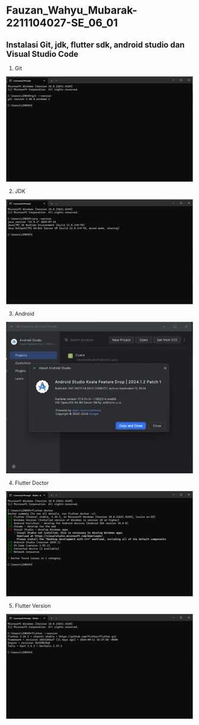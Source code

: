  # Fauzan_Wahyu_Mubarak-2211104027-SE_06_01

 ## Instalasi Git, jdk, flutter sdk, android studio dan Visual Studio Code

  1. Git 

  ![Git_SS](/01_Running_Modul/PPB_Fauzan_Wahyu_Mubarak/01_Introduction/Image/Git.png)

  2. JDK

  ![JDK_SS](/01_Running_Modul/PPB_Fauzan_Wahyu_Mubarak/01_Introduction/Image/Java.png)

  3. Android

  ![Android_SS](/01_Running_Modul/PPB_Fauzan_Wahyu_Mubarak/01_Introduction/Image/Android.png)

  4. Flutter Doctor

  ![Flutter_SS](/01_Running_Modul/PPB_Fauzan_Wahyu_Mubarak/01_Introduction/Image/Flutter.png)

  5. Flutter Version

  ![Flutter_Version_SS](/01_Running_Modul/PPB_Fauzan_Wahyu_Mubarak/01_Introduction/Image/Flutter_version.png)